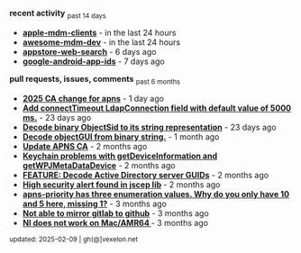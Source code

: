 **recent activity** <sub>past 14 days</sub>

  - **[apple-mdm-clients](https://github.com/petarov/apple-mdm-clients)** - in the last 24 hours
  - **[awesome-mdm-dev](https://github.com/petarov/awesome-mdm-dev)** - in the last 24 hours
  - **[appstore-web-search](https://github.com/petarov/appstore-web-search)** - 6 days ago
  - **[google-android-app-ids](https://github.com/petarov/google-android-app-ids)** - 7 days ago

**pull requests, issues, comments** <sub>past 6 months</sub>

  - **[2025 CA change for apns](https://github.com/jchambers/pushy/issues/1098#issuecomment-2642780976)** - 1 day ago
  - **[Add connectTimeout LdapConnection field with default value of 5000 ms.](https://github.com/fengtan/ldap-explorer/pull/63)** - 23 days ago
  - **[Decode binary ObjectSid to its string representation](https://github.com/fengtan/ldap-explorer/pull/62)** - 23 days ago
  - **[Decode objectGUI from binary string.](https://github.com/fengtan/ldap-explorer/pull/60#issuecomment-2560302176)** - 1 month ago
  - **[Update APNS CA](https://github.com/petarov/apns-push-cmd/issues/11)** - 2 months ago
  - **[Keychain problems with getDeviceInformation and getWPJMetaDataDevice](https://github.com/AzureAD/microsoft-authentication-library-for-objc/issues/2393)** - 2 months ago
  - **[FEATURE: Decode Active Directory server GUIDs](https://github.com/fengtan/ldap-explorer/issues/33#issuecomment-2483148204)** - 2 months ago
  - **[High security alert found in jscep lib](https://github.com/jscep/jscep/issues/304#issuecomment-2468942681)** - 2 months ago
  - **[apns-priority has three enumeration values. Why do you only have 10 and 5 here, missing 1?](https://github.com/jchambers/pushy/issues/1088#issuecomment-2454831973)** - 3 months ago
  - **[Not able to mirror gitlab to github](https://github.com/cooperspencer/gickup/issues/200#issuecomment-2440167283)** - 3 months ago
  - **[NI does not work on Mac/AMR64 ](https://github.com/mukel/llama3.java/issues/19#issuecomment-2414532091)** - 3 months ago

<sub>updated: 2025-02-09 | gh(@]vexelon.net</sub>